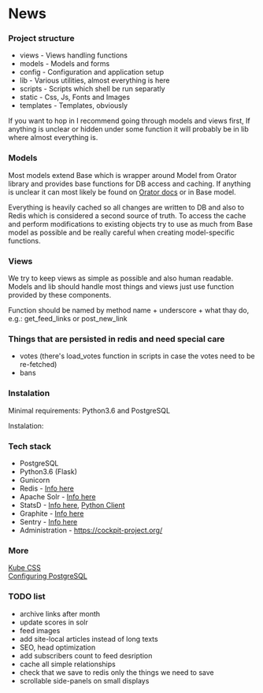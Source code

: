 # News

### Project structure

* views - Views handling functions
* models - Models and forms
* config - Configuration and application setup
* lib - Various utilities, almost everything is here
* scripts - Scripts which shell be run separatly
* static - Css, Js, Fonts and Images
* templates - Templates, obviously

If you want to hop in I recommend going through models and views first, If anything is unclear or hidden
under some function it will probably be in lib where almost everything is.

### Models

Most models extend Base which is wrapper around Model from Orator library and provides base functions
for DB access and caching. If anything is unclear it can most likely be found on [Orator docs](https://orator-orm.com/)
or in Base model.

Everything is heavily cached so all changes are written to DB and also to Redis which is considered
a second source of truth. To access the cache and perform modifications to existing objects try to use
as much from Base model as possible and be really careful when creating model-specific functions.

### Views

We try to keep views as simple as possible and also human readable. Models and lib should handle most
things and views just use function provided by these components.

Function should be named by method name + underscore + what thay do, e.g.: get_feed_links or post_new_link

### Things that are persisted in redis and need special care

* votes (there's load_votes function in scripts in case the votes need to be re-fetched)
* bans

### Instalation

Minimal requirements: Python3.6 and PostgreSQL

Instalation:

### Tech stack

* PostgreSQL
* Python3.6 (Flask)
* Gunicorn
* Redis - [Info here](https://redis.io/)
* Apache Solr - [Info here](http://lucene.apache.org/solr/)
* StatsD - [Info here](https://github.com/statsite/statsite), 
            [Python Client](http://statsd.readthedocs.io/en/v3.2.2/index.html)
* Graphite - [Info here](https://graphite.readthedocs.io/en/latest/index.html)
* Sentry - [Info here](https://sentry.io/)
* Administration - https://cockpit-project.org/


### More
[Kube CSS](https://imperavi.com/kube/docs/messages/)  
[Configuring PostgreSQL](http://thebuild.com/presentations/not-your-job.pdf)

### TODO list
* archive links after month
* update scores in solr
* feed images
* add site-local articles instead of long texts
* SEO, head optimization
* add subscribers count to feed desription
* cache all simple relationships
* check that we save to redis only the things we need to save
* scrollable side-panels on small displays